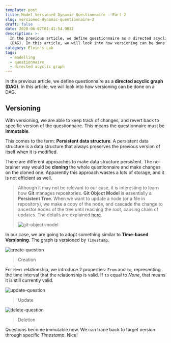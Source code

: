 ```yaml
---
template: post
title: Model Versioned Dynamic Questionnaire - Part 2
slug: versioned-dynamic-questionnaire-2
draft: false
date: 2020-06-07T01:41:54.983Z
description: >-
  In the previous article, we define questionnaire as a directed acyclic graph
  (DAG). In this article, we will look into how versioning can be done on a DAG.
category: Elvin's Lab
tags:
  - modelling
  - questionnaire
  - directed acyclic graph
---
```

In the previous article, we define questionnaire as a **directed acyclic graph (DAG)**. In this article, we will look into how versioning can be done on a DAG.

## Versioning

With versioning, we are able to keep track of changes, and revert back to specific version of the questionnaire. This means the questionnaire must be **immutable**.

This comes to the term: **Persistent data structure**. A persistent data structure is a data structure that always preserves the previous version of itself when it is modified.

There are different approaches to make data structure persistent. The no-brainer way would be **cloning** the whole questionnaire and make changes on the cloned one. Apparently this approach wastes a lots of storage, and it is not efficient as well.

> Although it may not be relevant to our case, it is interesting to learn how **Git** manages repositories. **Git Object Model** is essentially a **Persistent Tree**. When we want to update a node (or a file in repository), we make a copy of the node, and cascade the change to ancestor nodes of the tree until reaching the root, causing chain of updates. The details are explained [here](https://git-scm.com/book/en/v2/Git-Internals-Git-Objects).
>
> ![git-object-model](/media/git.png "Git Object Model")

In our case, we are going to adopt something similar to **Time-based Versioning**. The graph is versioned by `Timestamp`.

![create-question](/media/create.png "Create question")
> Creation

For `Next` relationship, we introduce 2 properties: `From` and `to`, representing the time interval that the relationship is valid. If `to` equal to *None*, that means it is still currently valid.

![update-question](/media/update.png "Update question")
> Update

![delete-question](/media/delete.png "Delete question")
> Deletion

Questions become immutable now. We can trace back to target version through specific *Timestamp*. Nice!
